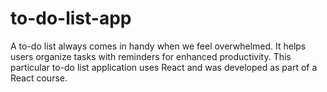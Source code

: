 # to-do-list-app
A to-do list always comes in handy when we feel overwhelmed. It helps users organize tasks with reminders for enhanced productivity. This particular to-do list application uses React and was developed as part of a React course.
